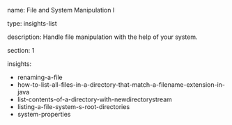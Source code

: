 name: File and System Manipulation I

type: insights-list

description: Handle file manipulation with the help of your system.

section: 1

insights:
  - renaming-a-file
  - how-to-list-all-files-in-a-directory-that-match-a-filename-extension-in-java
  - list-contents-of-a-directory-with-newdirectorystream
  - listing-a-file-system-s-root-directories
  - system-properties
